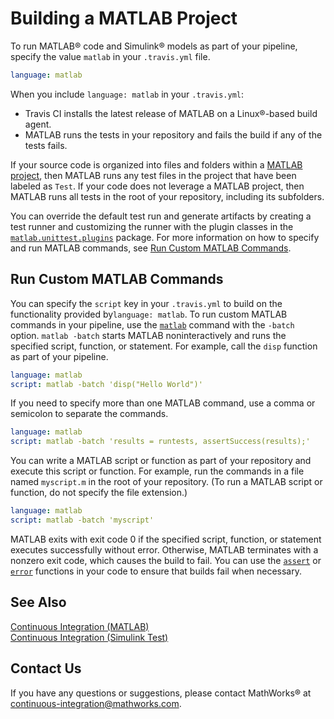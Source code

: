 # Building a MATLAB Project

To run MATLAB&reg; code and Simulink&reg; models as part of your pipeline, specify the value `matlab` in your `.travis.yml` file.

```YAML
language: matlab
``` 

When you include `language: matlab` in your `.travis.yml`:

* Travis CI installs the latest release of MATLAB on a Linux&reg;-based build agent.
* MATLAB runs the tests in your repository and fails the build if any of the tests fails. 

If your source code is organized into files and folders within a [MATLAB project](https://www.mathworks.com/help/matlab/projects.html), then MATLAB runs any test files in the project that have been labeled as `Test`. If your code does not leverage a MATLAB project, then MATLAB runs all tests in the root of your repository, including its subfolders.

You can override the default test run and generate artifacts by creating a test runner and customizing the runner with the plugin classes in the [`matlab.unittest.plugins`](https://www.mathworks.com/help/matlab/ref/matlab.unittest.plugins-package.html) package. For more information on how to specify and run MATLAB commands, see [Run Custom MATLAB Commands](#run-custom-matlab-commands). 

## Run Custom MATLAB Commands

You can specify the `script` key in your `.travis.yml` to build on the functionality provided by`language: matlab`. To run custom MATLAB commands in your pipeline, use the [`matlab`](https://www.mathworks.com/help/matlab/ref/matlablinux.html) command with the `-batch` option. `matlab -batch` starts MATLAB noninteractively and runs the specified script, function, or statement. For example, call the `disp` function as part of your pipeline.

```YAML
language: matlab
script: matlab -batch 'disp("Hello World")'
``` 
If you need to specify more than one MATLAB command, use a comma or semicolon to separate the commands. 

```YAML
language: matlab
script: matlab -batch 'results = runtests, assertSuccess(results);'
``` 

You can write a MATLAB script or function as part of your repository and execute this script or function. For example, run the commands in a file named `myscript.m` in the root of your repository. (To run a MATLAB script or function, do not specify the file extension.)

```YAML
language: matlab
script: matlab -batch 'myscript'
``` 

MATLAB exits with exit code 0 if the specified script, function, or statement executes successfully without error. Otherwise, MATLAB terminates with a nonzero exit code, which causes the build to fail. You can use the [`assert`](https://www.mathworks.com/help/matlab/ref/assert.html) or [`error`](https://www.mathworks.com/help/matlab/ref/error.html) functions in your code to ensure that builds fail when necessary.

## See Also
[Continuous Integration (MATLAB)](https://www.mathworks.com/help/matlab/continuous-integration.html)<br/>
[Continuous Integration (Simulink Test)](https://www.mathworks.com/help/sltest/continuous-integration.html)


## Contact Us
If you have any questions or suggestions, please contact MathWorks&reg; at [continuous-integration@mathworks.com](mailto:continuous-integration@mathworks.com).
